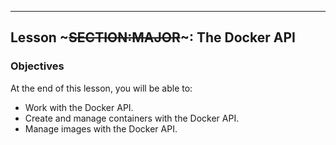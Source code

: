 ---
## Lesson ~~~SECTION:MAJOR~~~: The Docker API

### Objectives

At the end of this lesson, you will be able to:

* Work with the Docker API.
* Create and manage containers with the Docker API.
* Manage images with the Docker API.
